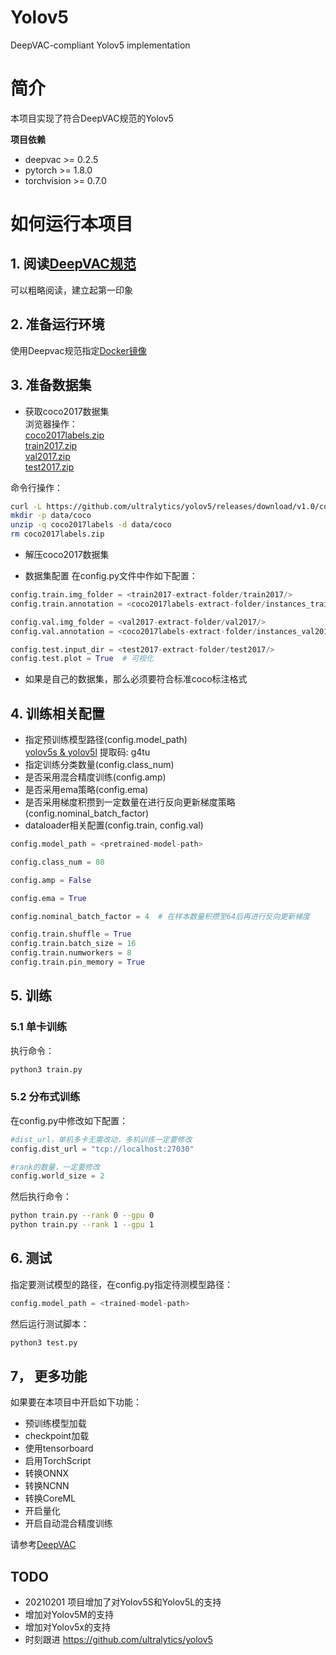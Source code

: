 # Yolov5
DeepVAC-compliant Yolov5 implementation   

# 简介
本项目实现了符合DeepVAC规范的Yolov5   

**项目依赖**

- deepvac >= 0.2.5
- pytorch >= 1.8.0
- torchvision >= 0.7.0

# 如何运行本项目

## 1. 阅读[DeepVAC规范](https://github.com/DeepVAC/deepvac)
可以粗略阅读，建立起第一印象   

## 2. 准备运行环境
使用Deepvac规范指定[Docker镜像](https://github.com/DeepVAC/deepvac#2-%E7%8E%AF%E5%A2%83%E5%87%86%E5%A4%87)   

## 3. 准备数据集
- 获取coco2017数据集      
浏览器操作：     
[coco2017labels.zip](https://github.com/ultralytics/yolov5/releases/download/v1.0/coco2017labels.zip)     
[train2017.zip](http://images.cocodataset.org/zips/train2017.zip)     
[val2017.zip](http://images.cocodataset.org/zips/val2017.zip)     
[test2017.zip](http://images.cocodataset.org/zips/test2017.zip)       

命令行操作：   
```bash
curl -L https://github.com/ultralytics/yolov5/releases/download/v1.0/coco2017labels.zip -o coco2017labels.zip
mkdir -p data/coco
unzip -q coco2017labels -d data/coco   
rm coco2017labels.zip
```

- 解压coco2017数据集

- 数据集配置
在config.py文件中作如下配置：     
```python
config.train.img_folder = <train2017-extract-folder/train2017/>
config.train.annotation = <coco2017labels-extract-folder/instances_train2017.json>

config.val.img_folder = <val2017-extract-folder/val2017/>
config.val.annotation = <coco2017labels-extract-folder/instances_val2017.json>

config.test.input_dir = <test2017-extract-folder/test2017/>
config.test.plot = True  # 可视化
```
- 如果是自己的数据集，那么必须要符合标准coco标注格式

## 4. 训练相关配置

- 指定预训练模型路径(config.model_path)       
[yolov5s & yolov5l](https://pan.baidu.com/share/init?surl=oA4uZUlWUtEq2dOMlBZ8hg) 提取码: g4tu
- 指定训练分类数量(config.class_num)    
- 是否采用混合精度训练(config.amp)     
- 是否采用ema策略(config.ema)      
- 是否采用梯度积攒到一定数量在进行反向更新梯度策略(config.nominal_batch_factor)     
- dataloader相关配置(config.train, config.val)     

```python
config.model_path = <pretrained-model-path>

config.class_num = 80

config.amp = False

config.ema = True

config.nominal_batch_factor = 4  # 在样本数量积攒至64后再进行反向更新梯度

config.train.shuffle = True
config.train.batch_size = 16
config.train.numworkers = 8
config.train.pin_memory = True
```

## 5. 训练

### 5.1 单卡训练
执行命令：
```bash
python3 train.py
```

### 5.2 分布式训练

在config.py中修改如下配置：
```python
#dist_url，单机多卡无需改动，多机训练一定要修改
config.dist_url = "tcp://localhost:27030"

#rank的数量，一定要修改
config.world_size = 2
```
然后执行命令：

```bash
python train.py --rank 0 --gpu 0
python train.py --rank 1 --gpu 1
```

## 6. 测试

指定要测试模型的路径，在config.py指定待测模型路径：

```python
config.model_path = <trained-model-path>
```

然后运行测试脚本：

```bash
python3 test.py
```

## 7， 更多功能
如果要在本项目中开启如下功能：
- 预训练模型加载
- checkpoint加载
- 使用tensorboard
- 启用TorchScript
- 转换ONNX
- 转换NCNN
- 转换CoreML
- 开启量化
- 开启自动混合精度训练

请参考[DeepVAC](https://github.com/DeepVAC/deepvac)

## TODO
- 20210201 项目增加了对Yolov5S和Yolov5L的支持    
- 增加对Yolov5M的支持    
- 增加对Yolov5x的支持    
- 时刻跟进 https://github.com/ultralytics/yolov5
